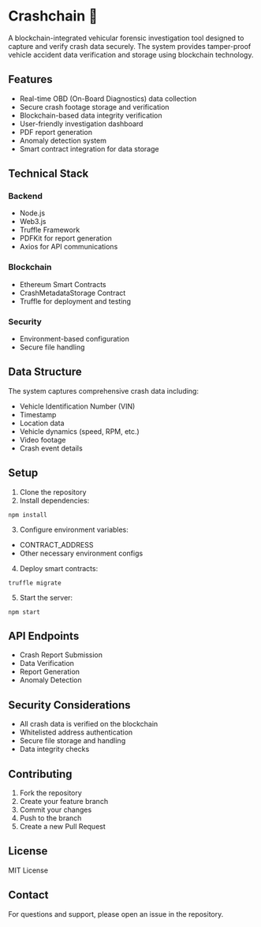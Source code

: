 # Crashchain 🚗

A blockchain-integrated vehicular forensic investigation tool designed to capture and verify crash data securely. The system provides tamper-proof vehicle accident data verification and storage using blockchain technology.

## Features

- Real-time OBD (On-Board Diagnostics) data collection
- Secure crash footage storage and verification
- Blockchain-based data integrity verification
- User-friendly investigation dashboard
- PDF report generation
- Anomaly detection system
- Smart contract integration for data storage

## Technical Stack

### Backend

- Node.js
- Web3.js
- Truffle Framework
- PDFKit for report generation
- Axios for API communications

### Blockchain

- Ethereum Smart Contracts
- CrashMetadataStorage Contract
- Truffle for deployment and testing

### Security

- Environment-based configuration
- Secure file handling

## Data Structure

The system captures comprehensive crash data including:

- Vehicle Identification Number (VIN)
- Timestamp
- Location data
- Vehicle dynamics (speed, RPM, etc.)
- Video footage
- Crash event details

## Setup

1. Clone the repository
2. Install dependencies:

```bash:terminal
npm install
```

3. Configure environment variables:

- CONTRACT_ADDRESS
- Other necessary environment configs

4. Deploy smart contracts:

```bash:terminal
truffle migrate
```

5. Start the server:

```bash:terminal
npm start
```

## API Endpoints

- Crash Report Submission
- Data Verification
- Report Generation
- Anomaly Detection

## Security Considerations

- All crash data is verified on the blockchain
- Whitelisted address authentication
- Secure file storage and handling
- Data integrity checks

## Contributing

1. Fork the repository
2. Create your feature branch
3. Commit your changes
4. Push to the branch
5. Create a new Pull Request

## License

MIT License

## Contact

For questions and support, please open an issue in the repository.
